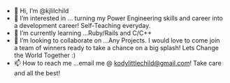 - 👋 Hi, I’m @kjlilchild
- 👀 I’m interested in ... turning my Power Engineering skills and career into a development career! Self-Teaching everyday.
- 🌱 I’m currently learning ...Ruby/Rails and C/C++
- 💞️ I’m looking to collaborate on ...Any Projects. I would love to come join a team of winners ready to take a chance on a big splash! Lets Change the World Together :)
- 📫 How to reach me ...email me @ kodylittlechild@gmail.com! Take care and all the best!

<!---
kjlilchild/kjlilchild is a ✨ special ✨ repository because its `README.md` (this file) appears on your GitHub profile.
You can click the Preview link to take a look at your changes.
--->
